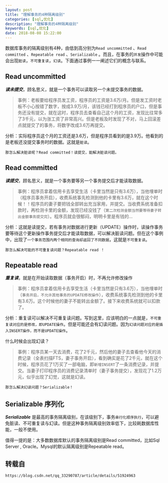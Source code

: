 ```yaml
---
layout: post
title: "理解事务的4种隔离级别"
categories: [sql,优化]
description: "理解事务的4种隔离级别"
keywords: [sql,优化]
date: 2018-08-08 15:22:00
---
```



数据库事务的隔离级别有4种，由低到高分别为`Read uncommitted` 、`Read committed` 、`Repeatable read` 、`Serializable` 。而且，在事务的`并发`操作中可能会出现`脏读`，`不可重复读`，`幻读`。下面通过事例一一阐述它们的概念与联系。

## Read uncommitted

***读未提交***，顾名思义，就是一个事务可以读取另一个未提交事务的数据。

> 事例：老板要给程序员发工资，程序员的工资是3.6万/月。但是发工资时老板不小心按错了数字，按成3.9万/月，该钱已经打到程序员的户口，但是事务还没有提交，就在这时，程序员去查看自己这个月的工资，发现比往常多了3千元，以为涨工资了非常高兴。但是老板及时发现了不对，马上回滚差点就提交了的事务，将数字改成3.6万再提交。

分析：实际程序员这个月的工资还是3.6万，但是程序员看到的是3.9万。他看到的是老板还没提交事务时的数据。这就是`脏读`。

    那怎么解决脏读呢？Read committed！读提交，能解决脏读问题。

## Read committed

***读提交***，顾名思义，就是一个事务要等另一个事务提交后才能读取数据。

> 事例：程序员拿着信用卡去享受生活（卡里当然是只有3.6万），当他埋单时（程序员事务开启），收费系统事先检测到他的卡里有3.6万，就在这个时候！！程序员的妻子要把钱全部转出充当家用，并提交。当收费系统准备扣款时，再检测卡里的金额，发现已经没钱了（`第二次检测金额当然要等待妻子转出金额事务提交完`）。程序员就会很郁闷，明明卡里是有钱的…

分析：这就是读提交，若有事务对数据进行更新（UPDATE）操作时，读操作事务要等待这个更新操作事务提交后才能读取数据，可以解决脏读问题。但在这个事例中，出现了`一个事务范围内两个相同的查询却返回了不同数据`，这就是`不可重复读`。

    那怎么解决可能的不可重复读问题？Repeatable read ！

## Repeatable read

***重复读***，就是在开始读取数据（事务开启）时，不再允许修改操作

> 事例：程序员拿着信用卡去享受生活（卡里当然是只有3.6万），当他埋单时（`事务开启，不允许其他事务的UPDATE修改操作`），收费系统事先检测到他的卡里有3.6万。这个时候他的妻子不能转出金额了。接下来收费系统就可以扣款了。

分析：重复读可以解决不可重复读问题。写到这里，应该明白的一点就是，`不可重复读对应的是修改，即UPDATE操作`。但是可能还会有幻读问题。因为`幻读问题对应的是插入INSERT操作，而不是UPDATE操作`。

什么时候会出现幻读？

> 事例：程序员某一天去消费，花了2千元，然后他的妻子去查看他今天的消费记录（全表扫描FTS，妻子事务开启），看到确实是花了2千元，就在这个时候，程序员花了1万买了一部电脑，即`新增INSERT`了一条消费记录，并提交。当妻子打印程序员的消费记录清单时（妻子事务提交），发现花了1.2万元，似乎出现了幻觉，这就是幻读。

    那怎么解决幻读问题？Serializable！

## Serializable 序列化

***Serializable*** 是最高的事务隔离级别，在该级别下，事务`串行化顺序执行`，可以避免脏读、不可重复读与幻读。但是这种事务隔离级别效率低下，比较耗数据库性能，一般不使用。

值得一提的是：大多数数据库默认的事务隔离级别是Read committed，比如Sql Server , Oracle。Mysql的默认隔离级别是Repeatable read。

## 转载自
	https://blog.csdn.net/qq_33290787/article/details/51924963